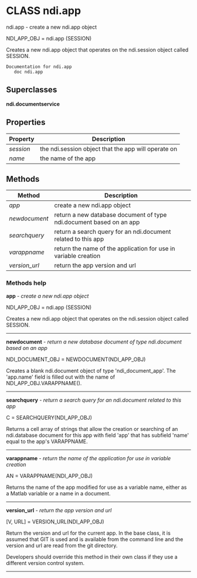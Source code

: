 # CLASS ndi.app

  ndi.app - create a new ndi.app object
 
  NDI_APP_OBJ = ndi.app (SESSION)
 
  Creates a new ndi.app object that operates on the ndi.session
  object called SESSION.

    Documentation for ndi.app
       doc ndi.app

## Superclasses
**ndi.documentservice**

## Properties

| Property | Description |
| --- | --- |
| *session* | the ndi.session object that the app will operate on |
| *name* | the name of the app |


## Methods 

| Method | Description |
| --- | --- |
| *app* | create a new ndi.app object |
| *newdocument* | return a new database document of type ndi.document based on an app |
| *searchquery* | return a search query for an ndi.document related to this app |
| *varappname* | return the name of the application for use in variable creation |
| *version_url* | return the app version and url |


### Methods help 

**app** - *create a new ndi.app object*

NDI_APP_OBJ = ndi.app (SESSION)
 
  Creates a new ndi.app object that operates on the ndi.session
  object called SESSION.


---

**newdocument** - *return a new database document of type ndi.document based on an app*

NDI_DOCUMENT_OBJ = NEWDOCUMENT(NDI_APP_OBJ)
 
  Creates a blank ndi.document object of type 'ndi_document_app'. The 'app.name' field
  is filled out with the name of NDI_APP_OBJ.VARAPPNAME().


---

**searchquery** - *return a search query for an ndi.document related to this app*

C = SEARCHQUERY(NDI_APP_OBJ)
 
  Returns a cell array of strings that allow the creation or searching of an
  ndi.database document for this app with field 'app' that has subfield 'name' equal
  to the app's VARAPPNAME.


---

**varappname** - *return the name of the application for use in variable creation*

AN = VARAPPNAME(NDI_APP_OBJ)
 
  Returns the name of the app modified for use as a variable name, either as
  a Matlab variable or a name in a document.


---

**version_url** - *return the app version and url*

[V, URL] = VERSION_URL(NDI_APP_OBJ)
 
  Return the version and url for the current app. In the base class,
  it is assumed that GIT is used and is available from the command line
  and the version and url are read from the git directory.
 
  Developers should override this method in their own class if they use a 
  different version control system.


---

